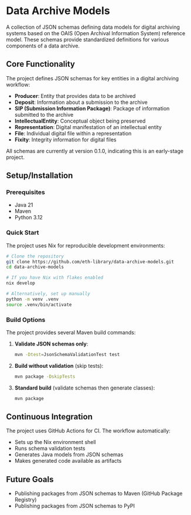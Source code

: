 # Data Archive Models

A collection of JSON schemas defining data models for digital archiving systems based on the OAIS (Open Archival Information System) reference model. These schemas provide standardized definitions for various components of a data archive.

## Core Functionality

The project defines JSON schemas for key entities in a digital archiving workflow:

- **Producer**: Entity that provides data to be archived
- **Deposit**: Information about a submission to the archive
- **SIP (Submission Information Package)**: Package of information submitted to the archive
- **IntellectualEntity**: Conceptual object being preserved
- **Representation**: Digital manifestation of an intellectual entity
- **File**: Individual digital file within a representation
- **Fixity**: Integrity information for digital files

All schemas are currently at version 0.1.0, indicating this is an early-stage project.

## Setup/Installation

### Prerequisites

- Java 21
- Maven
- Python 3.12

### Quick Start

The project uses Nix for reproducible development environments:

```bash
# Clone the repository
git clone https://github.com/eth-library/data-archive-models.git
cd data-archive-models

# If you have Nix with flakes enabled
nix develop

# Alternatively, set up manually
python -m venv .venv
source .venv/bin/activate
```

### Build Options

The project provides several Maven build commands:

1. **Validate JSON schemas only**:
   ```bash
   mvn -Dtest=JsonSchemaValidationTest test
   ```

2. **Build without validation** (skip tests):
   ```bash
   mvn package -DskipTests
   ```

3. **Standard build** (validate schemas then generate classes):
   ```bash
   mvn package
   ```

## Continuous Integration

The project uses GitHub Actions for CI. The workflow automatically:
- Sets up the Nix environment shell
- Runs schema validation tests
- Generates Java models from JSON schemas
- Makes generated code available as artifacts

## Future Goals

- Publishing packages from JSON schemas to Maven (GitHub Package Registry)
- Publishing packages from JSON schemas to PyPI

